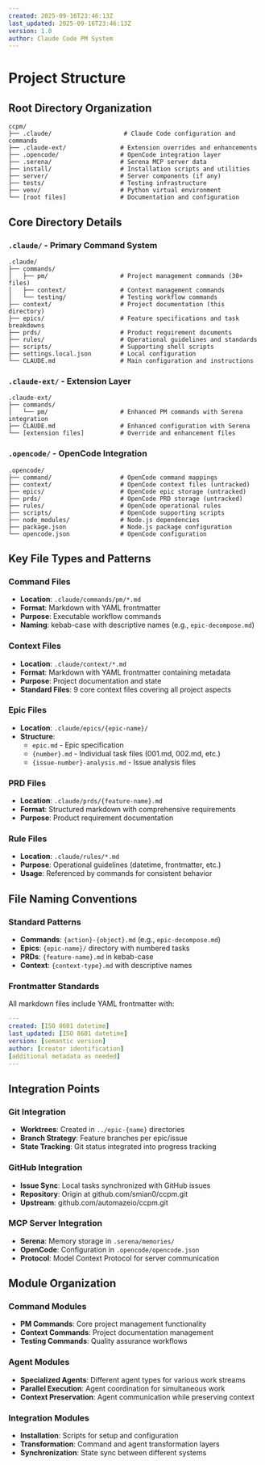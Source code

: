 ```yaml
---
created: 2025-09-16T23:46:13Z
last_updated: 2025-09-16T23:46:13Z
version: 1.0
author: Claude Code PM System
---
```


# Project Structure

## Root Directory Organization

```
ccpm/
├── .claude/                    # Claude Code configuration and commands
├── .claude-ext/               # Extension overrides and enhancements  
├── .opencode/                 # OpenCode integration layer
├── .serena/                   # Serena MCP server data
├── install/                   # Installation scripts and utilities
├── server/                    # Server components (if any)
├── tests/                     # Testing infrastructure
├── venv/                      # Python virtual environment
└── [root files]               # Documentation and configuration
```

## Core Directory Details

### `.claude/` - Primary Command System
```
.claude/
├── commands/
│   ├── pm/                    # Project management commands (30+ files)
│   ├── context/               # Context management commands
│   └── testing/               # Testing workflow commands
├── context/                   # Project documentation (this directory)
├── epics/                     # Feature specifications and task breakdowns
├── prds/                      # Product requirement documents
├── rules/                     # Operational guidelines and standards
├── scripts/                   # Supporting shell scripts
├── settings.local.json        # Local configuration
└── CLAUDE.md                  # Main configuration and instructions
```

### `.claude-ext/` - Extension Layer
```
.claude-ext/
├── commands/
│   └── pm/                    # Enhanced PM commands with Serena integration
├── CLAUDE.md                  # Enhanced configuration with Serena
└── [extension files]          # Override and enhancement files
```

### `.opencode/` - OpenCode Integration
```
.opencode/
├── command/                   # OpenCode command mappings
├── context/                   # OpenCode context files (untracked)
├── epics/                     # OpenCode epic storage (untracked)
├── prds/                      # OpenCode PRD storage (untracked)
├── rules/                     # OpenCode operational rules
├── scripts/                   # OpenCode supporting scripts
├── node_modules/              # Node.js dependencies
├── package.json               # Node.js package configuration
└── opencode.json              # OpenCode configuration
```

## Key File Types and Patterns

### Command Files
- **Location**: `.claude/commands/pm/*.md`
- **Format**: Markdown with YAML frontmatter
- **Purpose**: Executable workflow commands
- **Naming**: kebab-case with descriptive names (e.g., `epic-decompose.md`)

### Context Files
- **Location**: `.claude/context/*.md`
- **Format**: Markdown with YAML frontmatter containing metadata
- **Purpose**: Project documentation and state
- **Standard Files**: 9 core context files covering all project aspects

### Epic Files
- **Location**: `.claude/epics/{epic-name}/`
- **Structure**: 
  - `epic.md` - Epic specification
  - `{number}.md` - Individual task files (001.md, 002.md, etc.)
  - `{issue-number}-analysis.md` - Issue analysis files

### PRD Files
- **Location**: `.claude/prds/{feature-name}.md`
- **Format**: Structured markdown with comprehensive requirements
- **Purpose**: Product requirement documentation

### Rule Files
- **Location**: `.claude/rules/*.md`
- **Purpose**: Operational guidelines (datetime, frontmatter, etc.)
- **Usage**: Referenced by commands for consistent behavior

## File Naming Conventions

### Standard Patterns
- **Commands**: `{action}-{object}.md` (e.g., `epic-decompose.md`)
- **Epics**: `{epic-name}/` directory with numbered tasks
- **PRDs**: `{feature-name}.md` in kebab-case
- **Context**: `{context-type}.md` with descriptive names

### Frontmatter Standards
All markdown files include YAML frontmatter with:
```yaml
---
created: [ISO 8601 datetime]
last_updated: [ISO 8601 datetime]
version: [semantic version]
author: [creator identification]
[additional metadata as needed]
---
```

## Integration Points

### Git Integration
- **Worktrees**: Created in `../epic-{name}` directories
- **Branch Strategy**: Feature branches per epic/issue
- **State Tracking**: Git status integrated into progress tracking

### GitHub Integration
- **Issue Sync**: Local tasks synchronized with GitHub issues
- **Repository**: Origin at github.com/smian0/ccpm.git
- **Upstream**: github.com/automazeio/ccpm.git

### MCP Server Integration
- **Serena**: Memory storage in `.serena/memories/`
- **OpenCode**: Configuration in `.opencode/opencode.json`
- **Protocol**: Model Context Protocol for server communication

## Module Organization

### Command Modules
- **PM Commands**: Core project management functionality
- **Context Commands**: Project documentation management
- **Testing Commands**: Quality assurance workflows

### Agent Modules
- **Specialized Agents**: Different agent types for various work streams
- **Parallel Execution**: Agent coordination for simultaneous work
- **Context Preservation**: Agent communication while preserving context

### Integration Modules
- **Installation**: Scripts for setup and configuration
- **Transformation**: Command and agent transformation layers
- **Synchronization**: State sync between different systems